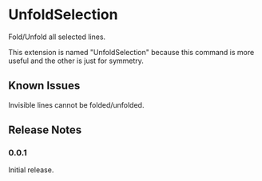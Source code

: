 # UnfoldSelection

Fold/Unfold all selected lines.

This extension is named "UnfoldSelection" because this command is more useful and the other is just for symmetry.

## Known Issues

Invisible lines cannot be folded/unfolded.

## Release Notes

### 0.0.1

Initial release.

